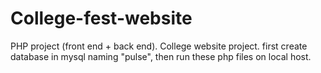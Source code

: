 # College-fest-website

PHP project (front end + back end). College website project.
first create database in mysql naming "pulse", then run these php files on local host.
